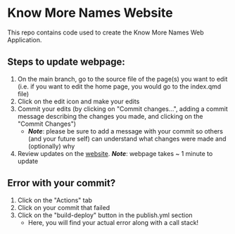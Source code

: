 # Know More Names Website
This repo contains code used to create the Know More Names Web Application. 

## Steps to update webpage:
1. On the main branch, go to the source file of the page(s) you want to edit (i.e. if you want to edit the home page, you would go to the index.qmd file)
2. Click on the edit icon and make your edits 
3. Commit your edits (by clicking on "Commit changes...", adding a commit message describing the changes you made, and clicking on the "Commit Changes")
   - **_Note_**: please be sure to add a message with your commit so others (and your future self) can understand what changes were made and (optionally) why
5. Review updates on the [website](https://know-systemic-racism.github.io/). **_Note_**: webpage takes ~ 1 minute to update


## Error with your commit?
1. Click on the "Actions" tab
2. Click on your commit that failed
3. Click on the "build-deploy" button in the publish.yml section
   - Here, you will find your actual error along with a call stack!
